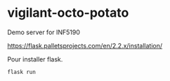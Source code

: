 # vigilant-octo-potato

Demo server for INF5190

https://flask.palletsprojects.com/en/2.2.x/installation/

Pour installer flask.

    flask run
